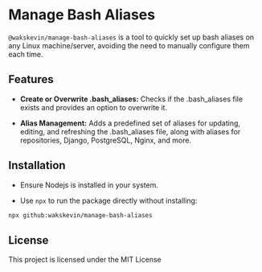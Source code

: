 # Manage Bash Aliases

`@wakskevin/manage-bash-aliases` is a tool to quickly set up bash aliases on any Linux machine/server, avoiding the need to manually configure them each time.

## Features

- **Create or Overwrite .bash_aliases:** Checks if the .bash_aliases file exists and provides an option to overwrite it.

- **Alias Management:** Adds a predefined set of aliases for updating, editing, and refreshing the .bash_aliases file, along with aliases for repositories, Django, PostgreSQL, Nginx, and more.

## Installation

- Ensure Nodejs is installed in your system.

- Use `npx` to run the package directly without installing:

```bash
npx github:wakskevin/manage-bash-aliases
```

## License
This project is licensed under the MIT License